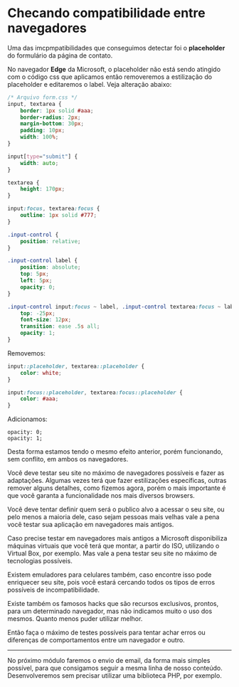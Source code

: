 # Checando compatibilidade entre navegadores

Uma das imcpmpatibilidades que conseguimos detectar foi o **placeholder** do formulário da página de contato.

No navegador **Edge** da Microsoft, o placeholder não está sendo atingido com o código css que aplicamos então removeremos a estilização do placeholder e editaremos o label. Veja alteração abaixo:

```css
/* Arquivo form.css */
input, textarea {
    border: 1px solid #aaa;
    border-radius: 2px;
    margin-bottom: 30px;
    padding: 10px;
    width: 100%;
}

input[type="submit"] {
    width: auto;
}

textarea {
    height: 170px;
}

input:focus, textarea:focus {
    outline: 1px solid #777;
}

.input-control {
    position: relative;
}

.input-control label {
    position: absolute;
    top: 5px;
    left: 5px;
    opacity: 0;
}

.input-control input:focus ~ label, .input-control textarea:focus ~ label {
    top: -25px;
    font-size: 12px;
    transition: ease .5s all;
    opacity: 1;
}
```

Removemos:

```css
input::placeholder, textarea::placeholder {
    color: white;
}

input:focus::placeholder, textarea:focus::placeholder {
    color: #aaa;
}
```

Adicionamos:

```
opacity: 0;
opacity: 1;
```

Desta forma estamos tendo o mesmo efeito anterior, porém funcionando, sem conflito, em ambos os navegadores.

Você deve testar seu site no máximo de navegadores possíveis e fazer as adaptações. Algumas vezes terá que fazer estilizações específicas, outras remover alguns detalhes, como fizemos agora, porém o mais importante é que você garanta a funcionalidade nos mais diversos browsers.

Você deve tentar definir quem será o publico alvo a acessar o seu site, ou pelo menos a maioria dele, caso sejam pessoas mais velhas vale a pena você testar sua aplicação em navegadores mais antigos.

Caso precise testar em navegadores mais antigos a Microsoft disponibiliza máquinas virtuais que você terá que montar, a partir do ISO, utilizando o Virtual Box, por exemplo. Mas vale a pena testar seu site no máximo de tecnologias possíveis.

Existem emuladores para celulares também, caso encontre isso pode enriquecer seu site, pois você estará cercando todos os tipos de erros possíveis de incompatibilidade.

Existe também os famosos hacks que são recursos exclusivos, prontos, para um determinado navegador, mas não indicamos muito o uso dos mesmos. Quanto menos puder utilizar melhor.

Então faça o máximo de testes possíveis para tentar achar erros ou diferenças de comportamentos entre um navegador e outro.

***

No próximo módulo faremos o envio de email, da forma mais simples possível, para que consigamos seguir a mesma linha de nosso conteúdo. Desenvolveremos sem precisar utilizar uma biblioteca PHP, por exemplo.